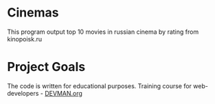 # Cinemas

This program output top 10 movies in russian cinema by rating from kinopoisk.ru

# Project Goals

The code is written for educational purposes. Training course for web-developers - [DEVMAN.org](https://devman.org)
